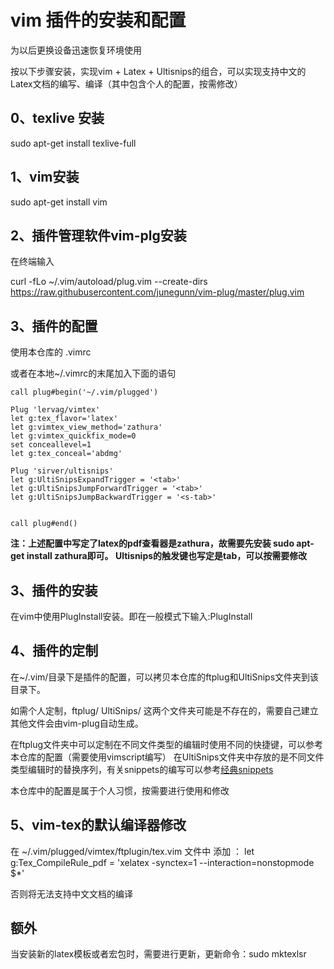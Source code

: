 # vim 插件的安装和配置 
为以后更换设备迅速恢复环境使用

按以下步骤安装，实现vim + Latex + Ultisnips的组合，可以实现支持中文的Latex文档的编写、编译（其中包含个人的配置，按需修改）

## 0、texlive 安装
sudo apt-get install texlive-full

## 1、vim安装 
sudo apt-get install vim

## 2、插件管理软件vim-plg安装
在终端输入

curl -fLo ~/.vim/autoload/plug.vim --create-dirs 
https://raw.githubusercontent.com/junegunn/vim-plug/master/plug.vim

## 3、插件的配置
使用本仓库的
.vimrc

或者在本地~/.vimrc的末尾加入下面的语句
```
call plug#begin('~/.vim/plugged')

Plug 'lervag/vimtex'
let g:tex_flavor='latex'
let g:vimtex_view_method='zathura'
let g:vimtex_quickfix_mode=0
set conceallevel=1
let g:tex_conceal='abdmg'

Plug 'sirver/ultisnips'
let g:UltiSnipsExpandTrigger = '<tab>'
let g:UltiSnipsJumpForwardTrigger = '<tab>'
let g:UltiSnipsJumpBackwardTrigger = '<s-tab>'


call plug#end()
```
**注：上述配置中写定了latex的pdf查看器是zathura，故需要先安装 sudo apt-get install zathura即可。 Ultisnips的触发键也写定是tab，可以按需要修改**
## 3、插件的安装

在vim中使用PlugInstall安装。即在一般模式下输入:PlugInstall

## 4、插件的定制
在~/.vim/目录下是插件的配置，可以拷贝本仓库的ftplug和UltiSnips文件夹到该目录下。

如需个人定制，ftplug/ UltiSnips/ 这两个文件夹可能是不存在的，需要自己建立 其他文件会由vim-plug自动生成。 

在ftplug文件夹中可以定制在不同文件类型的编辑时使用不同的快捷键，可以参考本仓库的配置（需要使用vimscript编写）
在UltiSnips文件夹中存放的是不同文件类型编辑时的替换序列，有关snippets的编写可以参考[经典snippets](https://github.com/honza/vim-snippets)

本仓库中的配置是属于个人习惯，按需要进行使用和修改

## 5、vim-tex的默认编译器修改
在 ~/.vim/plugged/vimtex/ftplugin/tex.vim 文件中
添加 ： let g:Tex_CompileRule_pdf = 'xelatex -synctex=1 --interaction=nonstopmode $*'

否则将无法支持中文文档的编译

## 额外
当安装新的latex模板或者宏包时，需要进行更新，更新命令：sudo mktexlsr

